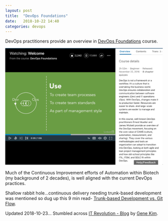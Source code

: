 ```yaml
---
layout: post
title:  "DevOps Foundations"
date:   2018-10-22 14:40
categories: devops
---
```


DevOps practitioners provide an overview in [DevOps Foundations][devops-foundations] course.

![devops_foundations_welcome.png](/images/devops_foundations_welcome.png)

Much of the Continuous Improvement efforts of Automation within Biotech (my background of 2 decades), is well aligned with the current DevOps practices.

Shallow rabbit hole...continuous delivery needing trunk-based development was mentioned so dug up this 9 min read- [Trunk-based Development vs. Git Flow][trunk-dev].

Updated 2018-10-23...
Stumbled across [IT Revolution - Blog][itrev] by [Gene Kim][genekim].

[devops-foundations]: https://www.linkedin.com/learning/devops-foundations
[trunk-dev]: https://www.toptal.com/software/trunk-based-development-git-flow
[itrev]: https://itrevolution.com/devops-blog/
[genekim]: https://itrevolution.com/faculty/gene-kim/